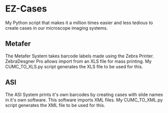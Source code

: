 # EZ-Cases
My Python script that makes it a million times easier and less tedious to create cases in our microscope imaging systems. 

## Metafer
The Metafer System takes barcode labels made using the Zebra Printer. ZebraDesgner Pro allows import from an XLS file for mass printing. My CUMC_TO_XLS.py script generates the XLS file to be used for this.

## ASI
The ASI System prints it's own barcodes by creating cases with slide names in it's own software. This software imports XML files. My CUMC_TO_XML.py script generates the XML file to be used for this.


